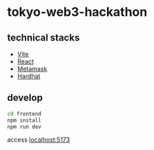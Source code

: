 # tokyo-web3-hackathon

## technical stacks

* [Vite](https://ja.vitejs.dev/)
* [React](https://ja.reactjs.org/)
* [Metamask](https://chrome.google.com/webstore/detail/metamask/nkbihfbeogaeaoehlefnkodbefgpgknn?hl=ja)
* [Hardhat](https://hardhat.org/)

## develop

```bash
cd frontend
npm install
npm run dev
```

access  [localhost:5173](http://localhost:5173/)
